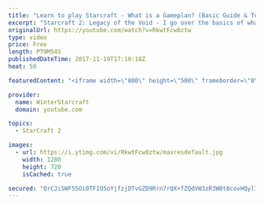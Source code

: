 ```yaml
---
title: "Learn to play Starcraft - What is a Gameplan? (Basic Guide & Tutorial)"
excerpt: "Starcraft 2: Legacy of the Void - I go over the basics of what a gameplan in starcraft 2 is and how to put one together.  Note this is not a guide on WHAT gameplan you should be using as each race!"
originalUrl: https://youtube.com/watch?v=RkwtFcw8ztw
type: video
price: Free
length: PT9M54S
publishedDateTime: 2017-11-19T17:10:18Z
heat: 50

featuredContent: "<iframe width=\"800\" height=\"500\" frameborder=\"0\" src=\"https://www.youtube.com/embed/RkwtFcw8ztw\" allow=\"accelerometer; autoplay; encrypted-media; gyroscope; picture-in-picture\" allowfullscreen></iframe>"

provider:
  name: WinterStarcraft
  domain: youtube.com

topics:
  - StarCraft 2

images:
  - url: https://i.ytimg.com/vi/RkwtFcw8ztw/maxresdefault.jpg
    width: 1280
    height: 720
    isCached: true

secured: "QrCJiSWF55Oi0TFIO5oYjfzjDTvGZD9Rrn7rQX+fZQdVW3zR3W8t8covHQyl7MZ/ZNIUI2arLQkRWWJmCZqYb6l/VdTVE0QtFjvgEiowVddrglR7efece92Ay99DAAvf0KnQjVOX2wHCkn2ntR5iaz50IxXjiYbwbcXiCk03M7nDDj4BgjIwVZRgx6EiJmPkId/5SODE/rrRXtcIVDDaad47UsS1d8yVyYetRTm+rdMD/YjHmt4wvxR4QW27gSJvVVIM1/qkbmecJVy7DO1+DJfeMAL1sRNATvKPtsLYVe976kgcCF+J9eU6B/2vuIYb/T/kx/W9DbGegLSvDsS6/daoVDUlytgm+RZcrD/SoUBVdE+TY6u0k5R5XjZrqPCoUPh70eaFpbSSlbfcjQA5wIE3pf12441FZg2a8JnHoL4=;YH7ZnGHQGnV0nox9TQbO0g=="
---
```


